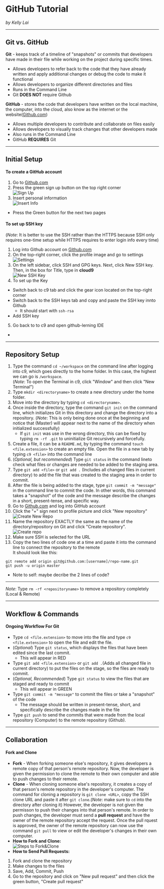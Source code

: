 # GitHub Tutorial

_by Kelly Lai_

---
## Git vs. GitHub
**Git** - keeps track of a timeline of "snapshots" or commits that developers have made in their file while working on the project during specific times.
* Allows developers to refer back to the code that they have already written and apply additional changes or debug the code to make it functional
* Allows developers to organize different directories and files
* Runs in the Command Line 
* Git **DOES NOT** require Github 

**GitHub** - stores the code that developers have written on the local machine, the computer, into the cloud, also know as the internet or the website([Github.com](https://github.com/))
* Allows multiple developers to contribute and collaborate on files easily
* Allows developers to visually track changes that other developers made
* Also runs in the Command Line
* GitHub **REQUIRES** Git

---
## Initial Setup
#### To create a GitHub account  
1. Go to [Github.com](https://github.com/)
2. Press the green sign up button on the top right corner  
![Sign Up](https://preview.c9users.io/zhiyinl5633/github-learning/github-tutorial/1.PNG?_c9_id=livepreview8&_c9_host=https://ide.c9.io)   
3. Insert personal information  
![Insert Info](https://preview.c9users.io/zhiyinl5633/github-learning/github-tutorial/2.PNG?_c9_id=livepreview9&_c9_host=https://ide.c9.io)    
* Press the Green button for the next two pages

#### To set up SSH key   
(_Note_: It is better to use the SSH rather than the HTTPS because SSH only requires one-time setup while HTTPS requires to enter login info every time)  
1. Log into Github account on [Github.com](https://github.com/)  
2. On the top-right corner, click the profile image and go to settings  
![Settings](https://preview.c9users.io/zhiyinl5633/github-learning/github-tutorial/3.PNG?_c9_id=livepreview3&_c9_host=https://ide.c9.io)  
3. On the left sidebar, click SSH and GPG keys. Next, click New SSH key. Then, in the box for Title, type in **cloud9**   
![New SSH Key]()  
4. To set up the Key
* Switch back to c9 tab and click the gear icon located on the top-right corner
* Switch back to the SSH keys tab and copy and paste the SSH key innto Github
  * It should start with `ssh-rsa`
* Add SSH key  
5. Go back to to c9 and open github-lerning IDE
*  

---
## Repository Setup
1. Type the command `cd ~/workspace` on the command line after logging into c9, which goes directly to the home folder. In this case, the highest we can go is `/workspace`.  
(_Note_: To open the Terminal in c9, click "Window" and then click "New Terminal") 
2. Type `mkdir <directoryname>` to create a new directory under the home folder.
3. Move into the directory by typing `cd <directoryname>`.
4. Once inside the directory, type the command `git init` on the command line, which initializes Git in this directory and change the directory into a repository. (_Note_: This is only being done once at the beginning and notice that (Master) will appear next to the name of the directory when initialized successfully)
    * If `git init` was use in the wrong directory, this can be fixed by typing `rm -rf .git` to uninitialize Git recursively and forcefully. 
5. Create a file, it can be a `README.md`, by typing the command `touch <file.extension>` to create an empty file. Open the file in a new tab by typing `c9 <file>` into the command line
6. (_Optional, but recommended_) Type `git status` in the command lineto check what files or changes are needed to be added to the staging area.
7. Type `git add <file>` or `git add .` (Includes all changed files in current directory) to add the file that was created to the staging area in order to commit.
8. After the file is being added to the stage, type `git commit -m "message"` in the command line to commit the code. In other words, this command takes a "snapshot" of the code and the message describe the changes in a short, present-tense, and specific way.
9. Go to [Github.com](https://github.com/) and log into GitHub account
10. Click the "+" sign next to profile picture and click "New repository"  
![Create New Repo](https://preview.c9users.io/zhiyinl5633/github-learning/github-tutorial/5.PNG?_c9_id=livepreview7&_c9_host=https://ide.c9.io)
11. Name the repository EXACTLY the same as the name of the directory/repository on Git and click "Create repository".  
![Create repo](https://preview.c9users.io/zhiyinl5633/github-learning/github-tutorial/6.PNG?_c9_id=livepreview6&_c9_host=https://ide.c9.io)
12. Make sure SSH is selected for the URL
13. Copy the two lines of code one at a time and paste it into the command line to connect the repository to the remote    
It should look like this:    
```
git remote add origin git@github.com:[username]/repo-name.git
git push -u origin master
```
* Note to self: maybe decribe the 2 lines of code? 
 
---

_Note_: Type `rm -rf <repositoryname>` to remove a repository completely (Local & Remote)

---
## Workflow & Commands
#### **Ongoing Workflow For Git** 
* Type `cd <file.extension>` to move into the file and type `c9 <file.extension>` to open the file and edit the file.
* (_Optional_) Type `git status`, which displays the files that have been edited since the last commit.
  * This will appear in RED
* Type `git add <file.extension>` or `git add .`(Adds all changed file in current directory) to put the files on the stage, so the files are ready to commit.
* (_Optional, Recommended_) Type `git status` to view the files that are staged and ready to commit
  * This will appear in GREEN 
* Type `git commit -m "message"` to commit the files or take a "snapshot" of the code
  * The message should be written in present-tense, short, and specifically describe the changes made in the file
* Type `git push` to send the commits that were made from the local repository (Computer) to the remote repository (Github).

---
## Collaboration 
#### Fork and Clone
* **Fork** - When forking someone else's repository, it gives developers a remote copy of that person's remote repository. Now, the developer is given the permission to clone the remote to their own computer and able to push changes to their remote.
* **Clone** - When cloning someone else's repository, it creates a copy of that person's remote repository in the developer's computer. The command for cloning a repository is `git clone <URL>`, copy the SSH clone URL and paste it after `git clone`.(_Note_: make sure to `cd` into the directory after cloning it) However, the developer is not given the permisson to push their changes into that person's remote. In order to push changes, the developer must send a **pull request** and have the owner of the remote repository accept the request. Once the pull rquest is approved, the owner of the remote repository can now use the command `git pull` to view or edit the developer's changes in their own computer.
*  **How to Fork and Clone:**  
![Steps to Fork&Clone](https://preview.c9users.io/zhiyinl5633/github-learning/github-tutorial/8.PNG?_c9_id=livepreview10&_c9_host=https://ide.c9.io)  
* **How to Send Pull Requests:**   
1. Fork and clone the repository
2. Make changes to the files
3. Save, Add, Commit, Push
4. Go to the repository and click on "New pull request" and then click the green button, "Create pull request"







